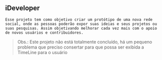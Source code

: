 ## iDeveloper 
	
	Esse projeto tem como objetivo criar um protótipo de uma nova rede social, onde as pessoas poderão expor suas ideias e seus projetos ou suas pesquisas. Assim objetivando melhorar cada vez mais com o apoio de novos usuários e contribuidores.

> Obs.: Este projeto não está totalmente concluído, há um pequeno problema que preciso consertar para que possa ser exibida a TimeLine para o usuário



